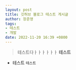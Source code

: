 ```yaml
---
layout: post
title: 깃허브 블로그 테스트 게시글
author: 장준영
tags:
- 테스트
- 개발
date: 2022-11-20 16:39 +0800
---
```



> 테스트다ㅏㅏㅏㅏㅏㅏ
**테스트**
- 테스트
``` 테스트 ```
